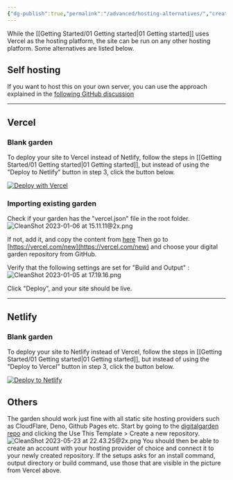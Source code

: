 ```yaml
---
{"dg-publish":true,"permalink":"/advanced/hosting-alternatives/","created":"2022-11-09T21:23:01.974+01:00","updated":"2023-06-19T13:01:24.117+02:00"}
---
```


While the [[Getting Started/01 Getting started\|01 Getting started]] uses Vercel as the hosting platform, the site can be run on any other hosting platform. Some alternatives are listed below. 

## Self hosting
If you want to host this on your own server, you can use the approach explained in the [following GitHub discussion](https://github.com/oleeskild/obsidian-digital-garden/discussions/160)

---

## Vercel

### Blank garden
To deploy your site to Vercel instead of Netlify, follow the steps in [[Getting Started/01 Getting started\|01 Getting started]], but instead of using the "Deploy to Netlify" button in step 3, click the button below.

[![Deploy with Vercel](https://vercel.com/button)](https://vercel.com/new/clone?repository-url=https://github.com/oleeskild/digitalgarden)

### Importing existing garden
Check if your garden has the "vercel.json" file in the root folder. 
![CleanShot 2023-01-06 at 15.11.11@2x.png](/img/user/img/CleanShot%202023-01-06%20at%2015.11.11@2x.png)

If not, add it, and copy the content from [here](https://github.com/oleeskild/digitalgarden/blob/main/vercel.json)
Then go to [https://vercel.com/new](https://vercel.com/new) and choose your digital garden repository from GitHub.

Verify that the following settings are set for "Build and Output" :
![CleanShot 2023-01-05 at 17.19.16.png](/img/user/img/CleanShot%202023-01-05%20at%2017.19.16.png)

Click "Deploy", and your site should be live. 

---

## Netlify

### Blank garden
To deploy your site to Netlify instead of Vercel, follow the steps in [[Getting Started/01 Getting started\|01 Getting started]], but instead of using the "Deploy to Vercel" button in step 3, click the button below.

[![Deploy to Netlify](https://www.netlify.com/img/deploy/button.svg)](https://app.netlify.com/start/deploy?repository=https://github.com/oleeskild/digitalgarden)

## Others
The garden should work just fine with all static site hosting providers such as CloudFlare, Deno, Github Pages etc. Start by going to the [digitalgarden repo](https://github.com/oleeskild/digitalgarden) and clicking the Use This Template > Create a new repository. ![CleanShot 2023-05-23 at 22.43.25@2x.png](/img/user/CleanShot%202023-05-23%20at%2022.43.25@2x.png)
You should then be able to create an account with your hosting provider of choice and connect it to your newly created repository. If the setups asks for an install command, output directory or build command, use those that are visible in the picture from Vercel above. 